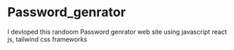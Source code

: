 # Password_genrator
I devloped this randoom Password genrator web site using javascript react js, tailwind css frameworks
